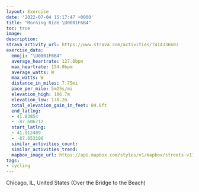 ```yaml
---
layout: Exercise
date: '2022-07-04 15:17:47 +0000'
title: "Morning Ride \U0001F6B4"
toc: true
image:
description:
strava_activity_url: https://www.strava.com/activities/7414336603
exercise_data:
  emoji: "\U0001F6B4"
  average_heartrate: 127.0bpm
  max_heartrate: 154.0bpm
  average_watts: W
  max_watts: W
  distance_in_miles: 7.75mi
  pace_per_mile: 5m25s/mi
  elevation_high: 186.7m
  elevation_low: 178.2m
  total_elevation_gain_in_feet: 84.6ft
  end_latlng:
  - 41.83854
  - -87.606712
  start_latlng:
  - 41.912409
  - -87.653106
  similar_activities_count:
  similar_activities_trend:
  mapbox_image_url: https://api.mapbox.com/styles/v1/mapbox/streets-v11/static/path-5+787af2-1.0(o_y~F%7Cv~uONADs%40Ab%40QJc%40BeABc%40CW%40k%40Ce%40BIEEUBaAAuEEk%40Bs%40CYGsE%40IAqA%3FmCA%5BDYGsABM%3F%7DAE%7DAAyCBYCeCCUD_AEIAcG%3FKGKOIs%40Fy%40%3FICEG%3Fe%40CSBKDGE_%40%3Fc%40By%40Gy%40AiDCk%40AiB%40yAJ%7D%40AS%40e%40KIAk%40%40k%40Cs%40GQCU%40YEqAAmEEcBA%7BC%40aACU%3Fw%40DUE%5D%40QCqA%3Fc%40BCDSACE%3FAG%40IFMAk%40Jq%40Bs%40Eu%40Ic%40CKMOc%40iA%5DoA%3F%5BEWA%5DBoADWF%7B%40%3Fo%40Co%40Fq%40G%7B%40%3F_EDi%40FW%40IG_%40GAAHDXC%40Ig%40S%7B%40e%40gC%40%3FBND%3FBGDc%40l%40VJVBBFAlB%7BATUb%40w%40RSRI%60AGj%40Q%5CU%5Em%40FGTOTInCOx%40OJ%3F%60%40HrACVG%5EQV%40VJJ%40v%40f%40t%40Jp%40%40pAIp%40%40fCMpDg%40jB_%40z%40U%60AKhAW%7C%40MvCw%40fA_%40~Ac%40tFkAn%40QhA%7B%40h%40q%40Zm%40b%40iA%60%40mBHs%40%5E_HDYJg%40Ni%40JUPUjFyCz%40a%40%60BcA%7CEqCtE%7DCfDmBtBiAxDeChEaDh%40UFI%60Ae%40lAYxA%3FZHDJJDPB%5EEfA%40bBWd%40%3FRCH%40d%40MT%40JBxB%40vBl%40XJFHPYLGH%3FFEF%3FBDNK%3FCXKh%40HlAETMd%40M%5EGv%40C%60%40MTKhBMT%40~%40IzCQj%40WJA%7CA%3FrBHTHRLVZd%40v%40Vp%40TbALrAFlDB%5CHh%40Tv%40Vb%40d%40d%40nBnARH~%40LbADz%40APCt%40BlCEt%40BhJCbEG~BKr%40DpAEtA%40fLEzDGdB%3Fz%40G%5CF%7CBKx%40DvCC%60%40GTMXQTWR%5BVg%40XqAD%5DAkCCKUYMWM%7B%40Eo%40%3FmCL%7B%40Pe%40%5Eg%40ZURGh%40IT%40f%40PPJVVLPDRFH%40AGIBIXBREfBEXG%60%40NTTZ%7C%40LRPLv%40Hd%40Gf%40TZHbDRhAVX%3Ft%40Kp%40LZ%3Fd%40Mj%40%5BTAv%40DTGr%40_%40X%40%5EJJAj%40WVAh%40J%60%40KrA%40dBMhD%3Fx%40Ob%40A%5EFfB%5EVBj%40%3FTInAQt%40Ur%40o%40f%40URO%60%40g%40bByCVa%40TQ%60%40QpB%5BlE%7B%40vBo%40xAo%40fCaBVSjAo%40fAUXAhDB~%40J%5CNjBd%40p%40Dd%40GdA%5DbCk%40jASb%40F%60CfAT%40jAIhDJb%40Eh%40OrAu%40hACjAOz%40e%40hBs%40r%40%5DpCw%40h%40W%7CAcA%7CBoAHKVC%5COb%40%5BZMd%40GLUJMhAa%40%5ECx%40%5DHABE_%40YKCa%40BALKF),pin-s-s+e5b22e(-87.65311,41.9124),pin-s-f+89ae00(-87.60671999999991,41.83854)/auto/800x800?access_token=pk.eyJ1Ijoiam9zaGJlY2ttYW4iLCJhIjoiY205eWR2aDd1MWZ6djJrbXc4a3M0bWZleiJ9.XiG9OWkNcZk2QzjJbxLB4A
tags:
- cycling
---
```




Chicago, IL, United States (Over the Bridge to the Beach)
